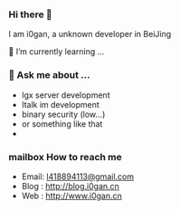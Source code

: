 ### Hi there 👋
I am i0gan, a unknown developer in BeiJing

🌱 I’m currently learning ...


### 💬 Ask me about ...
- lgx server development
- ltalk im development
- binary security (low...)
- or something like that
- 
### mailbox How to reach me
- Email: l418894113@gmail.com
- Blog : http://blog.i0gan.cn
- Web  : http://www.i0gan.cn
